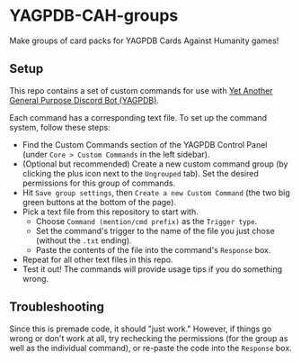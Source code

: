 # YAGPDB-CAH-groups
Make groups of card packs for YAGPDB Cards Against Humanity games!

## Setup
This repo contains a set of custom commands for use with [Yet Another General Purpose Discord Bot (YAGPDB)](https://yagpdb.xyz).

Each command has a corresponding text file. To set up the command system, follow these steps:
- Find the Custom Commands section of the YAGPDB Control Panel (under `Core > Custom Commands` in the left sidebar).
- (Optional but recommended) Create a new custom command group (by clicking the plus icon next to the `Ungrouped` tab). Set the desired permissions for this group of commands.
- Hit `Save group settings`, then `Create a new Custom Command` (the two big green buttons at the bottom of the page).
- Pick a text file from this repository to start with.
  + Choose `Command (mention/cmd prefix)` as the `Trigger type`.
  + Set the command's trigger to the name of the file you just chose (without the `.txt` ending).
  + Paste the contents of the file into the command's `Response` box.
- Repeat for all other text files in this repo.
- Test it out! The commands will provide usage tips if you do something wrong.

## Troubleshooting
Since this is premade code, it should "just work."
However, if things go wrong or don't work at all, try rechecking the permissions (for the group as well as the individual command), or re-paste the code into the `Response` box.

